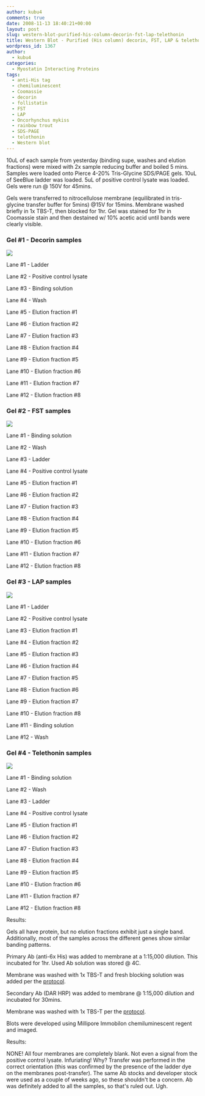 ```yaml
---
author: kubu4
comments: true
date: 2008-11-13 18:40:21+00:00
layout: post
slug: western-blot-purified-his-column-decorin-fst-lap-telethonin
title: Western Blot - Purified (His column) decorin, FST, LAP & telethonin
wordpress_id: 1367
author:
  - kubu4
categories:
  - Myostatin Interacting Proteins
tags:
  - anti-His tag
  - chemiluminescent
  - Coomassie
  - decorin
  - follistatin
  - FST
  - LAP
  - Oncorhynchus mykiss
  - rainbow trout
  - SDS-PAGE
  - telothonin
  - Western blot
---
```


10uL of each sample from yesterday (binding supe, washes and elution fractions) were mixed with 2x sample reducing buffer and boiled 5 mins. Samples were loaded onto Pierce 4-20% Tris-Glycine SDS/PAGE gels. 10uL of SeeBlue ladder was loaded. 5uL of positive control lysate was loaded. Gels were run @ 150V for 45mins.

Gels were transferred to nitrocellulose membrane (equilibrated in tris-glycine transfer buffer for 5mins) @15V for 15mins. Membrane washed briefly in 1x TBS-T, then blocked for 1hr. Gel was stained for 1hr in Coomassie stain and then destained w/ 10% acetic acid until bands were clearly visible.



### Gel #1 - Decorin samples



![](http://eagle.fish.washington.edu/Arabidopsis/SDS-PAGE/20081114-01.JPG)

Lane #1 - Ladder

Lane #2 - Positive control lysate

Lane #3 - Binding solution

Lane #4 - Wash

Lane #5 - Elution fraction #1

Lane #6 - Elution fraction #2

Lane #7 - Elution fraction #3

Lane #8 - Elution fraction #4

Lane #9 - Elution fraction #5

Lane #10 - Elution fraction #6

Lane #11 - Elution fraction #7

Lane #12 - Elution fraction #8





### Gel #2 - FST samples



![](http://eagle.fish.washington.edu/Arabidopsis/SDS-PAGE/20081114-02.JPG)

Lane #1 - Binding solution

Lane #2 - Wash

Lane #3 - Ladder

Lane #4 - Positive control lysate

Lane #5 - Elution fraction #1

Lane #6 - Elution fraction #2

Lane #7 - Elution fraction #3

Lane #8 - Elution fraction #4

Lane #9 - Elution fraction #5

Lane #10 - Elution fraction #6

Lane #11 - Elution fraction #7

Lane #12 - Elution fraction #8





### Gel #3 - LAP samples



![](http://eagle.fish.washington.edu/Arabidopsis/SDS-PAGE/20081114-03.JPG)

Lane #1 - Ladder

Lane #2 - Positive control lysate

Lane #3 - Elution fraction #1

Lane #4 - Elution fraction #2

Lane #5 - Elution fraction #3

Lane #6 - Elution fraction #4

Lane #7 - Elution fraction #5

Lane #8 - Elution fraction #6

Lane #9 - Elution fraction #7

Lane #10 - Elution fraction #8

Lane #11 - Binding solution

Lane #12 - Wash





### Gel #4 - Telethonin samples



![](http://eagle.fish.washington.edu/Arabidopsis/SDS-PAGE/20081114-04.JPG)

Lane #1 - Binding solution

Lane #2 - Wash

Lane #3 - Ladder

Lane #4 - Positive control lysate

Lane #5 - Elution fraction #1

Lane #6 - Elution fraction #2

Lane #7 - Elution fraction #3

Lane #8 - Elution fraction #4

Lane #9 - Elution fraction #5

Lane #10 - Elution fraction #6

Lane #11 - Elution fraction #7

Lane #12 - Elution fraction #8



Results:

Gels all have protein, but no elution fractions exhibit just a single band. Additionally, most of the samples across the different genes show similar banding patterns.







Primary Ab (anti-6x His) was added to membrane at a 1:15,000 dilution. This incubated for 1hr. Used Ab solution was stored @ 4C.

Membrane was washed with 1x TBS-T and fresh blocking solution was added per the [protocol](/protocol#tocWestern).

Secondary Ab (DAR HRP) was added to membrane @ 1:15,000 dilution and incubated for 30mins.

Membrane was washed with 1x TBS-T per the [protocol](/protocol#tocWestern).

Blots were developed using Millipore Immobilon chemiluminescent regent and imaged.



Results:

NONE! All four membranes are completely blank. Not even a signal from the positive control lysate. Infuriating! Why? Transfer was performed in the correct orientation (this was confirmed by the presence of the ladder dye on the membranes post-transfer). The same Ab stocks and developer stock were used as a couple of weeks ago, so these shouldn't be a concern. Ab was definitely added to all the samples, so that's ruled out. Ugh.
